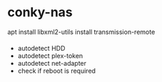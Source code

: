# conky-nas

apt install libxml2-utils
install transmission-remote

####
- autodetect HDD
- autodetect plex-token
- autodetect net-adapter
- check if reboot is required
